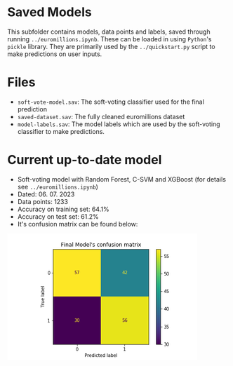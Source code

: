 # Saved Models

This subfolder contains models, data points and labels, saved through running `../euromillions.ipynb`.
These can be loaded in using `Python`'s `pickle` library.
They are primarily used by the `../quickstart.py` script to make predictions on user inputs.

# Files

- `soft-vote-model.sav`: The soft-voting classifier used for the final prediction
- `saved-dataset.sav`: The fully cleaned euromillions dataset
- `model-labels.sav`: The model labels which are used by the soft-voting classifier to make predictions.

# Current up-to-date model

- Soft-voting model with Random Forest, C-SVM and XGBoost (for details see `../euromillions.ipynb`)
- Dated: 06. 07. 2023
- Data points: 1233
- Accuracy on training set: 64.1%
- Accuracy on test set: 61.2%
- It's confusion matrix can be found below:


![Confusion matrix](../plots/final-model-confusion-matrix.png "Confusion matrix computed on test dataset via the final predictive model.")
